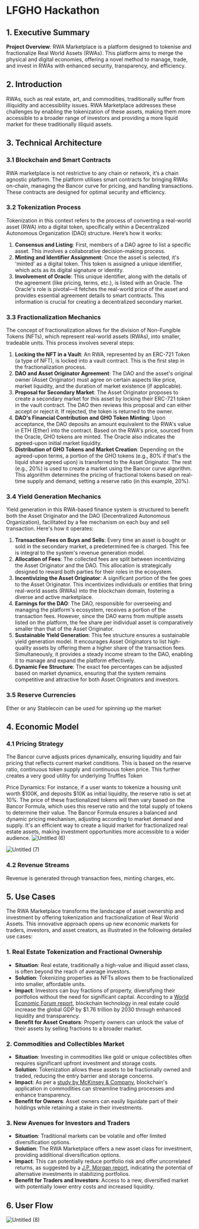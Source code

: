 # LFGHO Hackathon

## 1. **Executive Summary**

**Project Overview**: RWA Marketplace is a platform designed to tokenise and fractionalize Real World Assets (RWAs). This platform aims to merge the physical and digital economies, offering a novel method to manage, trade, and invest in RWAs with enhanced security, transparency, and efficiency.

## **2. Introduction**

RWAs, such as real estate, art, and commodities, traditionally suffer from illiquidity and accessibility issues. RWA Marketplace addresses these challenges by enabling the tokenization of these assets, making them more accessible to a broader range of investors and providing a more liquid market for these traditionally illiquid assets.

## **3. Technical Architecture**

### **3.1 Blockchain and Smart Contracts**

RWA marketplace is not restrictive to any chain or network, it’s a chain agnostic platform. The platform utilises smart contracts for bringing RWAs on-chain, managing the Bancor curve for pricing, and handling transactions. These contracts are designed for optimal security and efficiency.

### **3.2 Tokenization Process**

Tokenization in this context refers to the process of converting a real-world asset (RWA) into a digital token, specifically within a Decentralized Autonomous Organization (DAO) structure. Here’s how it works:

1. **Consensus and Listing**: First, members of a DAO agree to list a specific asset. This involves a collaborative decision-making process.
2. **Minting and Identifier Assignment**: Once the asset is selected, it's 'minted' as a digital token. This token is assigned a unique identifier, which acts as its digital signature or identity.
3. **Involvement of Oracle**: This unique identifier, along with the details of the agreement (like pricing, terms, etc.), is listed with an Oracle. The Oracle's role is pivotal—it fetches the real-world price of the asset and provides essential agreement details to smart contracts. This information is crucial for creating a decentralized secondary market.

### **3.3 Fractionalization Mechanics**

The concept of fractionalization allows for the division of Non-Fungible Tokens (NFTs), which represent real-world assets (RWAs), into smaller, tradeable units. This process involves several steps:

1. **Locking the NFT in a Vault**: An RWA, represented by an ERC-721 Token (a type of NFT), is locked into a vault contract. This is the first step in the fractionalization process.
2. **DAO and Asset Originator Agreement**: The DAO and the asset's original owner (Asset Originator) must agree on certain aspects like price, market liquidity, and the duration of market existence (if applicable).
3. **Proposal for Secondary Market**: The Asset Originator proposes to create a secondary market for this asset by locking their ERC-721 token in the vault contract. The DAO then reviews this proposal and can either accept or reject it. If rejected, the token is returned to the owner.
4. **DAO's Financial Contribution and GHO Token Minting**: Upon acceptance, the DAO deposits an amount equivalent to the RWA's value in ETH (Ether) into the contract. Based on the RWA's price, sourced from the Oracle, GHO tokens are minted. The Oracle also indicates the agreed-upon initial market liquidity.
5. **Distribution of GHO Tokens and Market Creation**: Depending on the agreed-upon terms, a portion of the GHO tokens (e.g., 80% if that's the liquid share agreed upon) is transferred to the Asset Originator. The rest (e.g., 20%) is used to create a market using the Bancor curve algorithm. This algorithm determines the pricing of fractional tokens based on real-time supply and demand, setting a reserve ratio (in this example, 20%).

### **3.4 Yield Generation Mechanics**

Yield generation in this RWA-based finance system is structured to benefit both the Asset Originator and the DAO (Decentralized Autonomous Organization), facilitated by a fee mechanism on each buy and sell transaction. Here's how it operates:

1. **Transaction Fees on Buys and Sells**: Every time an asset is bought or sold in the secondary market, a predetermined fee is charged. This fee is integral to the system's revenue generation model.
2. **Allocation of Fees**: The collected fees are split between incentivizing the Asset Originator and the DAO. This allocation is strategically designed to reward both parties for their roles in the ecosystem.
3. **Incentivizing the Asset Originator**: A significant portion of the fee goes to the Asset Originator. This incentivizes individuals or entities that bring real-world assets (RWAs) into the blockchain domain, fostering a diverse and active marketplace.
4. **Earnings for the DAO**: The DAO, responsible for overseeing and managing the platform's ecosystem, receives a portion of the transaction fees. However, since the DAO earns from multiple assets listed on the platform, the fee share per individual asset is comparatively smaller than that of the Asset Originator.
5. **Sustainable Yield Generation**: This fee structure ensures a sustainable yield generation model. It encourages Asset Originators to list high-quality assets by offering them a higher share of the transaction fees. Simultaneously, it provides a steady income stream to the DAO, enabling it to manage and expand the platform effectively.
6. **Dynamic Fee Structure**: The exact fee percentages can be adjusted based on market dynamics, ensuring that the system remains competitive and attractive for both Asset Originators and investors.

### **3.5 Reserve Currencies**

Ether or any Stablecoin can be used for spinning up the market

## **4. Economic Model**

### **4.1 Pricing Strategy**

The Bancor curve adjusts prices dynamically, ensuring liquidity and fair pricing that reflects current market conditions. This is based on the reserve ratio, continuous token supply and continuous token price.
This further creates a very good utility for underlying Truffles Token

Price Dynamics: For instance, if a user wants to tokenize a housing unit worth $100K, and deposits $10K as initial liquidity, the reserve ratio is set at 10%. The price of these fractionalized tokens will then vary based on the Bancor Formula, which uses this reserve ratio and the total supply of tokens to determine their value. The Bancor Formula ensures a balanced and dynamic pricing mechanism, adjusting according to market demand and supply. It's an efficient way to create a liquid market for fractionalized real estate assets, making investment opportunities more accessible to a wider audience.
![Untitled (6)](https://github.com/auralshin/rwa-marketplace/assets/41705919/aa873a8c-b09e-4075-8d69-6d0772799f94)

![Untitled (7)](https://github.com/auralshin/rwa-marketplace/assets/41705919/fa5329d8-dcca-45c2-9e44-5a9ab3459084)


### **4.2 Revenue Streams**

Revenue is generated through transaction fees, minting charges, etc.

## **5. Use Cases**

The RWA Marketplace transforms the landscape of asset ownership and investment by offering tokenization and fractionalization of Real World Assets. This innovative approach opens up new economic markets for traders, investors, and asset creators, as illustrated in the following detailed use cases:

### 1. Real Estate Tokenization and Fractional Ownership

- **Situation**: Real estate, traditionally a high-value and illiquid asset class, is often beyond the reach of average investors.
- **Solution**: Tokenizing properties as NFTs allows them to be fractionalized into smaller, affordable units.
- **Impact**: Investors can buy fractions of property, diversifying their portfolios without the need for significant capital. According to a [World Economic Forum report](https://www.weforum.org/), blockchain technology in real estate could increase the global GDP by $1.76 trillion by 2030 through enhanced liquidity and transparency.
- **Benefit for Asset Creators**: Property owners can unlock the value of their assets by selling fractions to a broader market.

### 2. Commodities and Collectibles Market

- **Situation**: Investing in commodities like gold or unique collectibles often requires significant upfront investment and storage costs.
- **Solution**: Tokenization allows these assets to be fractionally owned and traded, reducing the entry barrier and storage concerns.
- **Impact**: As per a [study by McKinsey & Company](https://www.mckinsey.com/), blockchain's application in commodities can streamline trading processes and enhance transparency.
- **Benefit for Owners**: Asset owners can easily liquidate part of their holdings while retaining a stake in their investments.

### 3. New Avenues for Investors and Traders

- **Situation**: Traditional markets can be volatile and offer limited diversification options.
- **Solution**: The RWA Marketplace offers a new asset class for investment, providing additional diversification options.
- **Impact**: This can potentially reduce portfolio risk and offer uncorrelated returns, as suggested by a [J.P. Morgan report](https://www.jpmorgan.com/), indicating the potential of alternative investments in stabilizing portfolios.
- **Benefit for Traders and Investors**: Access to a new, diversified market with potentially lower entry costs and increased liquidity.

## 6. User Flow
![Untitled (8)](https://github.com/auralshin/rwa-marketplace/assets/41705919/52c63b23-2529-4f0d-8081-3d46addf610d)

